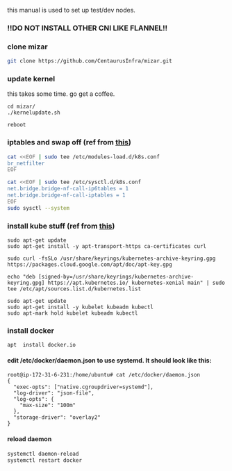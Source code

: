 this manual is used to set up test/dev nodes.

### !!DO NOT INSTALL OTHER CNI LIKE FLANNEL!!

### clone mizar

```bash
git clone https://github.com/CentaurusInfra/mizar.git
```

### update kernel
this takes some time. go get a coffee.
```
cd mizar/
./kernelupdate.sh

reboot
```

### iptables and swap off (ref from [this](https://kubernetes.io/docs/setup/production-environment/tools/kubeadm/install-kubeadm/#letting-iptables-see-bridged-traffic))
```bash
cat <<EOF | sudo tee /etc/modules-load.d/k8s.conf
br_netfilter
EOF

cat <<EOF | sudo tee /etc/sysctl.d/k8s.conf
net.bridge.bridge-nf-call-ip6tables = 1
net.bridge.bridge-nf-call-iptables = 1
EOF
sudo sysctl --system
```


### install kube stuff (ref from [this](https://kubernetes.io/docs/setup/production-environment/tools/kubeadm/install-kubeadm/#installing-kubeadm-kubelet-and-kubectl))
```
sudo apt-get update
sudo apt-get install -y apt-transport-https ca-certificates curl

sudo curl -fsSLo /usr/share/keyrings/kubernetes-archive-keyring.gpg https://packages.cloud.google.com/apt/doc/apt-key.gpg

echo "deb [signed-by=/usr/share/keyrings/kubernetes-archive-keyring.gpg] https://apt.kubernetes.io/ kubernetes-xenial main" | sudo tee /etc/apt/sources.list.d/kubernetes.list

sudo apt-get update
sudo apt-get install -y kubelet kubeadm kubectl
sudo apt-mark hold kubelet kubeadm kubectl
```

### install docker
```
apt  install docker.io
```

#### edit /etc/docker/daemon.json to use systemd. It should look like this:
```
root@ip-172-31-6-231:/home/ubuntu# cat /etc/docker/daemon.json
{
  "exec-opts": ["native.cgroupdriver=systemd"],
  "log-driver": "json-file",
  "log-opts": {
    "max-size": "100m"
  },
  "storage-driver": "overlay2"
}
```

#### reload daemon
```bash
systemctl daemon-reload
systemctl restart docker
```
